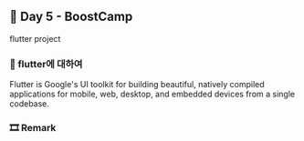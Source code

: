## 📕 Day 5 - BoostCamp

flutter project

### 📘 flutter에 대하여

Flutter is Google's UI toolkit for building beautiful, natively compiled applications for mobile, web, desktop, and embedded devices from a single codebase.

### 🎞 Remark
